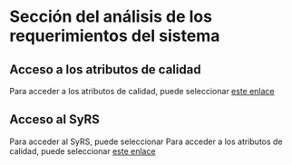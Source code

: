 # Sección del análisis de los requerimientos del sistema

## Acceso a los atributos de calidad

Para acceder a los atributos de calidad, puede seleccionar [este enlace](https://github.com/dylanrodbar/ReconocedorRostros/blob/master/An%C3%A1lisis%20de%20requerimientos/Atributos%20de%20calidad.pdf)

## Acceso al SyRS

Para acceder al SyRS, puede seleccionar Para acceder a los atributos de calidad, puede seleccionar [este enlace](https://github.com/dylanrodbar/ReconocedorRostros/blob/master/An%C3%A1lisis%20de%20requerimientos/SyRS.pdf)

